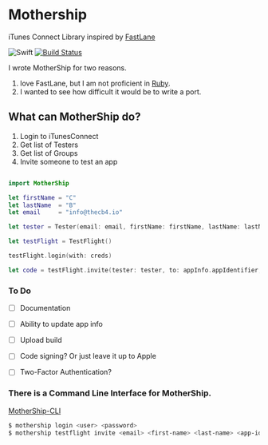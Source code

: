 # Mothership

iTunes Connect Library inspired by [FastLane](https://github.com/fastlane/fastlane)

![Swift](https://img.shields.io/badge/Swift-4.0-orange.svg)
[![Build Status](https://travis-ci.org/thecb4/HyperSpace.svg?branch=master)](https://travis-ci.org/thecb4/HyperSpace)

I wrote MotherShip for two reasons.
1.  love FastLane, but I am not proficient in [Ruby](https://www.ruby-lang.org/en/).
2. I wanted to see how difficult it would be to write a port.

## What can MotherShip do?
1. Login to iTunesConnect
2. Get list of Testers
3. Get list of Groups
4. Invite someone to test an app



```swift

import MotherShip

let firstName = "C"
let lastName  = "B"
let email     = "info@thecb4.io"

let tester = Tester(email: email, firstName: firstName, lastName: lastName)

let testFlight = TestFlight()

testFlight.login(with: creds)

let code = testFlight.invite(tester: tester, to: appInfo.appIdentifier, for: appInfo.teamIdentifier)

```
### To Do

- [ ] Documentation
- [ ] Ability to update app info
- [ ] Upload build
- [ ] Code signing? Or just leave it up to Apple
- [ ] Two-Factor Authentication?


### There is a Command Line Interface for MotherShip.

[MotherShip-CLI](https://github.com/thecb4/MotherShip-CLI)

```zsh
$ mothership login <user> <password>
$ mothership testflight invite <email> <first-name> <last-name> <app-id> <team-id>
```
